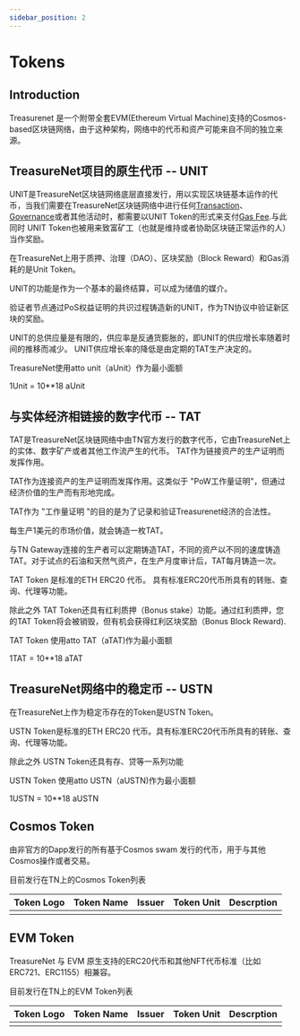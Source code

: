```yaml
---
sidebar_position: 2
---
```


# Tokens

## Introduction

Treasurenet 是一个附带全套EVM(Ethereum Virtual Machine)支持的Cosmos-based区块链网络，由于这种架构，网络中的代币和资产可能来自不同的独立来源。

## TreasureNet项目的原生代币 -- UNIT

UNIT是TreasureNet区块链网络底层直接发行，用以实现区块链基本运作的代币，当我们需要在TreasureNet区块链网络中进行任何[Transaction](http://www.google.com)、[Governance](https://www.google.com)或者其他活动时，都需要以UNIT Token的形式来支付[Gas Fee](https://www.google.com).与此同时 UNIT Token也被用来致富矿工（也就是维持或者协助区块链正常运作的人）当作奖励。

在TreasureNet上用于质押、治理（DAO）、区块奖励（Block Reward）和Gas消耗的是Unit Token。

UNIT的功能是作为一个基本的最终结算，可以成为储值的媒介。

验证者节点通过PoS权益证明的共识过程铸造新的UNIT，作为TN协议中验证新区块的奖励。

UNIT的总供应量是有限的，供应率是反通货膨胀的，即UNIT的供应增长率随着时间的推移而减少。 UNIT供应增长率的降低是由定期的TAT生产决定的。

TreasureNet使用atto unit（aUnit）作为最小面额

1Unit = 10**18 aUnit

## 与实体经济相链接的数字代币 -- TAT

TAT是TreasureNet区块链网络中由TN官方发行的数字代币，它由TreasureNet上的实体、数字矿产或者其他工作流产生的代币。 TAT作为链接资产的生产证明而发挥作用。

TAT作为连接资产的生产证明而发挥作用。这类似于 "PoW工作量证明"，但通过经济价值的生产而有形地完成。

TAT作为 "工作量证明 "的目的是为了记录和验证Treasurenet经济的合法性。

每生产1美元的市场价值，就会铸造一枚TAT。

与TN Gateway连接的生产者可以定期铸造TAT，不同的资产以不同的速度铸造TAT。对于试点的石油和天然气资产，在生产月度审计后，TAT每月铸造一次。

TAT Token 是标准的ETH ERC20 代币。 具有标准ERC20代币所具有的转账、查询、代理等功能。

除此之外 TAT Token还具有红利质押（Bonus stake）功能。通过红利质押，您的TAT Token将会被销毁，但有机会获得红利区块奖励（Bonus Block Reward).


TAT Token 使用atto TAT（aTAT)作为最小面额

1TAT = 10**18 aTAT

## TreasureNet网络中的稳定币 -- USTN

在TreasureNet上作为稳定币存在的Token是USTN Token。

USTN Token是标准的ETH ERC20 代币。具有标准ERC20代币所具有的转账、查询、代理等功能。

除此之外 USTN Token还具有存、贷等一系列功能

USTN Token 使用atto USTN（aUSTN)作为最小面额

1USTN = 10**18 aUSTN

## Cosmos Token

由非官方的Dapp发行的所有基于Cosmos swam 发行的代币，用于与其他Cosmos操作或者交易。

目前发行在TN上的Cosmos Token列表

| Token Logo | Token Name | Issuer | Token Unit | Descrption |
|--|--|--|--|--|
||||||

## EVM Token

TreasureNet 与 EVM 原生支持的ERC20代币和其他NFT代币标准（比如 ERC721、ERC1155）相兼容。

目前发行在TN上的EVM Token列表

| Token Logo | Token Name | Issuer | Token Unit | Descrption |
|--|--|--|--|--|
||||||


